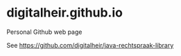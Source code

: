 # digitalheir.github.io
Personal Github web page

See https://github.com/digitalheir/java-rechtspraak-library
